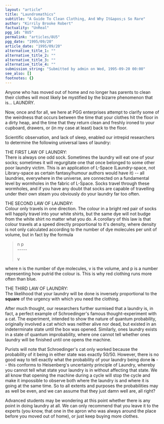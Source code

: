 ```yaml
---
layout: "article"
title: "Laundromathics"
subtitle: "A Guide To Clean Clothing, And Why It&apos;s So Rare"
author: "Kirrily Brooke Robert"
factuality: "UnReal"
pgg_id: "8U5"
permalink: "articles/8U5"
pgg_date: "1995/09/20"
article_date: "1995/09/20"
alternative_title_1: ""
alternative_title_2: ""
alternative_title_3: ""
alternative_title_4: ""
submission_string: "Submitted by admin on Wed, 1995-09-20 00:00"
see_also: []
footnotes: {}
---
```

<div>
<p>Anyone who has moved out of home and no longer has parents to clean their clothes will most likely be mystified by the bizarre phenomenon that is... LAUNDRY.</p>
<p>Now, once and for all, we here at PGG enterprises attempt to clarify some of the weirdness that occurs between the time that your clothes hit the floor in a dirty heap, and the time that they return clean and freshly ironed to your cupboard, drawers, or (in my case at least) back to the floor.</p>
<p>Scientific observation, and lack of sleep, enabled our intrepid researchers to determine the following universal laws of laundry:</p>
<p>THE FIRST LAW OF LAUNDRY:<br>
There is always one odd sock. Sometimes the laundry will eat one of your socks; sometimes it will regurgitate one that once belonged to some other poor laundry victim. This is an application of L-Space (Laundry-space, not Library-space as certain fantasy/humour authors would have it) -- all laundries, everywhere in the universe, are connected on a fundamental level by wormholes in the fabric of L-Space. Socks travel through these wormholes, and if you have any doubt that socks are capable of travelling under their own steam you obviously do your laundry far too often.</p>
<p>THE SECOND LAW OF LAUNDRY:<br>
Colour only travels in one direction. The colour in a bright red pair of socks will happily travel into your white shirts, but the same dye will not budge from the white shirt no matter what you do. A corollary of this law is that colour travels at a speed directly proportional to it's density, where density is not only calculated according to the number of dye molecules per unit of volume, but in fact by the formula</p>
<blockquote>n p<br>
-----
<p>v</p>
</blockquote>
<p>where n is the number of dye molecules, v is the volume, and p is a number representing how putrid the colour is. This is why red clothing runs more often than blue.</p>
<p>THE THIRD LAW OF LAUNDRY:<br>
The likelihood that your laundry will be done is inversely proportional to the <strong>square</strong> of the urgency with which you need the clothing.</p>
<p>After much thought, our researchers further surmised that a laundry is, in fact, a perfect example of Schroedinger's famous thought-experiment with a cat. The experiment, intended to show the nature of quantum probability, originally involved a cat which was neither alive nor dead, but existed in an indeterminate state until the box was opened. Similarly, ones laundry exists in a state of quantum improbability, where one cannot tell whether ones laundry will be finished until one opens the machine.</p>
<p>Purists will note that Schroedinger's cat only worked because the probability of it being in either state was exactly 50/50. However, there is no good way to tell exactly what the probability of your laundry being done <strong>is</strong> -- this conforms to Heisenberg's uncertainty principle of Laundry, whereby you cannot tell what state your laundry is in without affecting that state. We all know that opening the machine during a cycle will stop the cycle and make it impossible to observe both where the laundry is and where it is going at the same time. So to all extents and purposes the probabilities may as well be even, and we can assume that they just damn well are, all right?</p>
<p>Advanced students may be wondering at this point whether there is any point in doing laundry at all. We can only recommend that you leave it to the experts (you know, that one in the apron who was always around the place before you moved out of home), or just keep buying more clothes. <!--Amazon_CLS_IM_END--></p>
</div>

